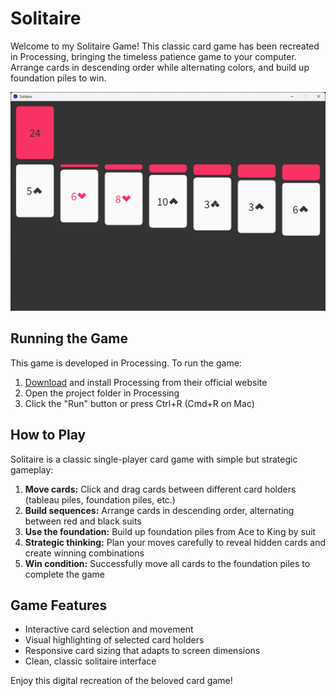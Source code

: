 # Solitaire

Welcome to my Solitaire Game! This classic card game has been recreated in Processing, bringing the timeless patience game to your computer. Arrange cards in descending order while alternating colors, and build up foundation piles to win.

![Screenshot](Assets/gameScreenshot.png "Game screenshot")

## Running the Game

This game is developed in Processing. To run the game:

1. [Download](https://processing.org/download) and install Processing from their official website
2. Open the project folder in Processing
3. Click the "Run" button or press Ctrl+R (Cmd+R on Mac)

## How to Play

Solitaire is a classic single-player card game with simple but strategic gameplay:

1. **Move cards:** Click and drag cards between different card holders (tableau piles, foundation piles, etc.)
2. **Build sequences:** Arrange cards in descending order, alternating between red and black suits
3. **Use the foundation:** Build up foundation piles from Ace to King by suit
4. **Strategic thinking:** Plan your moves carefully to reveal hidden cards and create winning combinations
5. **Win condition:** Successfully move all cards to the foundation piles to complete the game

## Game Features

- Interactive card selection and movement
- Visual highlighting of selected card holders
- Responsive card sizing that adapts to screen dimensions
- Clean, classic solitaire interface

Enjoy this digital recreation of the beloved card game!
